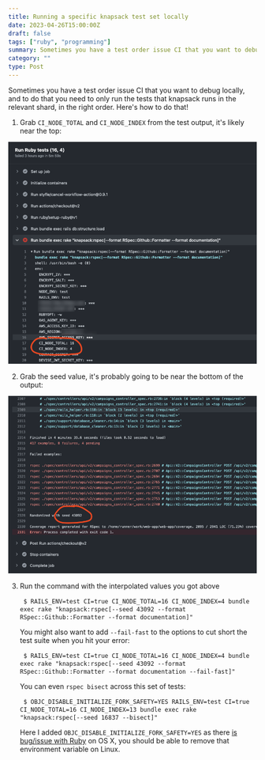```yaml
---
title: Running a specific knapsack test set locally
date: 2023-04-26T15:00:00Z
draft: false
tags: ["ruby", "programming"]
summary: Sometimes you have a test order issue CI that you want to debug locally, and to do that you need to only run the tests that knapsack runs in the relevant shard, in the right order. Here's how to do that!
category: ""
type: Post
---
```


Sometimes you have a test order issue CI that you want to debug locally, and to do that you need to only run the tests that knapsack runs in the relevant shard, in the right order. Here's how to do that!

1. Grab `CI_NODE_TOTAL` and `CI_NODE_INDEX` from the test output, it's likely near the top:

![Getting the CI node data from CI output](images/ci-node-data.png#full)

2. Grab the seed value, it's probably going to be near the bottom of the output:

![Getting the seed value from CI output](images/seed.png#full)

3. Run the command with the interpolated values you got above

        $ RAILS_ENV=test CI=true CI_NODE_TOTAL=16 CI_NODE_INDEX=4 bundle exec rake "knapsack:rspec[--seed 43092 --format RSpec::Github::Formatter --format documentation]"

    You might also want to add `--fail-fast` to the options to cut short the test suite when you hit your error:

        $ RAILS_ENV=test CI=true CI_NODE_TOTAL=16 CI_NODE_INDEX=4 bundle exec rake "knapsack:rspec[--seed 43092 --format RSpec::Github::Formatter --format documentation --fail-fast]"

    You can even `rspec bisect` across this set of tests:

        $ OBJC_DISABLE_INITIALIZE_FORK_SAFETY=YES RAILS_ENV=test CI=true CI_NODE_TOTAL=16 CI_NODE_INDEX=13 bundle exec rake "knapsack:rspec[--seed 16837 --bisect]"

    Here I added `OBJC_DISABLE_INITIALIZE_FORK_SAFETY=YES` as there [is bug/issue with Ruby](https://stackoverflow.com/questions/52671926/rails-may-have-been-in-progress-in-another-thread-when-fork-was-called) on OS X, you should be able to remove that environment variable on Linux.
